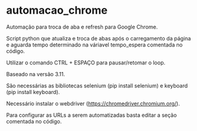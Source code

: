 # automacao_chrome
Automação para troca de aba e refresh para Google Chrome.

Script python que atualiza e troca de abas após o carregamento da página e aguarda tempo determinado na váriavel tempo_espera comentada no código.

Utilizar o comando CTRL + ESPAÇO para pausar/retomar o loop.

Baseado na versão 3.11.

São necessárias as bibliotecas selenium (pip install selenium) e keyboard (pip install keyboard).

Necessário instalar o webdriver (https://chromedriver.chromium.org/).

Para configurar as URLs a serem automatizadas basta editar a seção comentada no código.
